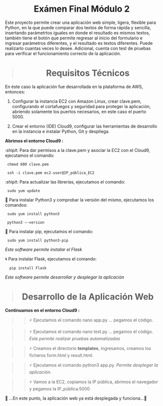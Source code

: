 <h1 align="center"> Exámen Final Módulo 2 </h1>

Este proyecto permite crear una aplicación web simple, ligera, flexible para Python, en la que puede comparar dos textos de forma rápida y sencilla, insertando parámetrtos iguales en donde el resultado es mismos textos, también tiene el botón que permite regresar al inicio del formulario e ingresar parámetros diferentes, y el resultado es textos diferentes. Puede realizarlo cuantas veces lo desee. Adicional, cuenta con test de pruebas para verificar el funcionamiento correcto de la aplicación.


> <h1 align="center"> Requisitos Técnicos </h1>

En éste caso la aplicación fue desarrollada en la plataforma de AWS, entonces:

1. Configurar la instancia EC2 con Amazon Linux, crear clave.pem, configurando el cortafuegos y seguridad para proteger la aplicación, abriendo solamente los puertos necesarios, en este caso el puerto 5000.

2. Crear el entorno (IDE) Cloud9, configurar las herramientas de desarrollo en la instancia e instalar Python, Git y despliega.
   

**Abrimos el entorno Cloud9 :**


:shipit: Para dar permisos a la clave.pem y asociar la EC2 con el Cloud9, ejecutamos el comando:

     chmod 600 clave.pem

     ssh -i clave.pem ec2-user@IP_pública_EC2

:shipit: Para actualizar las librerías, ejecutamos el comando:

     sudo yum update


:snake: Para instalar Python3 y comprobar la versión del mismo, ejecutamos los comandos:

     sudo yum install python3

     python3 –-version

:baby_chick: Para instalar pip, ejecutamos el comando:

     sudo yum install python3-pip

 *Este software permite instalar el Flask*

:cyclone: Para instalar Flask, ejecutamos el comando:

      pip install Flask     
      
*Este software permite desarrollar y desplegar la aplicación*

> <h1 align="center"> Desarrollo de la Aplicación Web </h1>

**Continuamos en el entorno Cloud9 :**

>> :zap: Ejecutamos el comando nano app.py ... pegamos el código.

>> :zap: Ejecutamos el comando nano test.py ... pegamos el código. *Este permite realizar pruebas automatizadas*

>> :zap: Creamos el directorio **templates**, ingresamos, creamos los ficheros form.html y result.html.

>> :zap: Ejecutamos el comando python3 app.py.    *Permite desplegar la aplicación.*

>> :zap: Vamos a la EC2, copiamos la IP pública, abrimos el navegador y pegamos la IP_pública:5000

:sunflower: ...En este punto, la aplicación web ya está desplegada y funciona...:sunflower:



